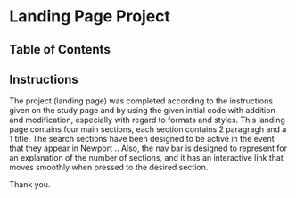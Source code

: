 # Landing Page Project

## Table of Contents


## Instructions

The project (landing page) was completed according to the instructions given on the study page and by using the given initial code with addition and modification, especially with regard to formats and styles.
This landing page contains four main sections, each section contains 2 paragragh and a 1 title. The search sections have been designed to be active in the event that they appear in Newport ..
Also, the nav bar is designed to represent for an explanation of the number of sections, and it has an interactive link that moves smoothly when pressed to the desired section.

Thank you.